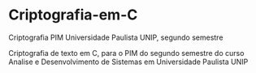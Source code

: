 # Criptografia-em-C
Criptografia PIM Universidade Paulista UNIP, segundo semestre

Criptografia de texto em C, para o PIM do segundo semestre do curso Analise e Desenvolvimento de Sistemas em Universidade Paulista UNIP
